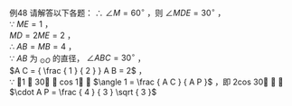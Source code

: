 例48 请解答以下各题：
∴ $\angle M = 6 0 ^ { \circ }$ ，则 $\angle M D E = 3 0 ^ { \circ }$ ，  
∵ $M E = 1$ ，  
$M D = 2 M E = 2$ ，  
∴ $\scriptstyle A B = M B = 4$ ，  
∵ $A B$ 为 $_ { \odot O }$ 的直径， $\angle A B C = 3 0 ^ { \circ }$ ，  
$A C = { \frac { 1 } { 2 } } A B = 2$ ，  
∵ 1  30 ， cos 1  $\angle 1 = \frac { A C } { A P }$ ，即 2cos 30  ，$\cdot A P = \frac { 4 } { 3 } \sqrt { 3 }$
